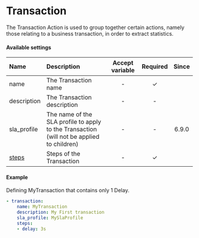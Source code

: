 # Transaction 

The Transaction Action is used to group together certain actions, namely those relating to a business transaction, in order to extract statistics.

#### Available settings
| Name              | Description                                                                               | Accept variable | Required | Since |
|:----------------- |:----------------------------------------------------------------------------------------- |:---------------:|:--------:|:-----:|
| name              | The Transaction name                                                                      | -               | &#x2713; |       |
| description       | The Transaction description                                                               | -               | -        |       |
| sla_profile       | The name of the SLA profile to apply to the Transaction (will not be applied to children) | -               | -        | 6.9.0 |
| [steps](steps.md) | Steps of the Transaction                                                                  | -               | &#x2713; |       |

#### Example

Defining MyTransaction that contains only 1 Delay.

```yaml
- transaction:
    name: MyTransaction
    description: My First transaction
    sla_profile: MySlaProfile
    steps:
    - delay: 3s
```
